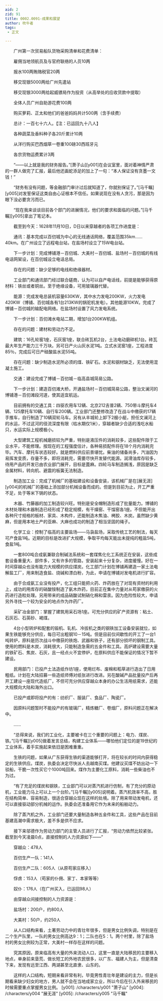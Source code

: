 ```yaml
---
aid: 2
zid: 91
title: 0002.0091-成果和展望
author: 吹牛者
tags: 
 - 正文

---
```




　　广州第一次贸易船队货物采购清单和花费清单：

　　雇佣当地领航员及与官府联络的人员10两

　　报水100两贿赂税官20两

　　移交现银5000两给广州先遣站

　　移交现银3000两给起威镖局作为投资（从高举处的应收货款中提取）

　　全体人员广州自助游花费100两

　　购买萝莉、正太和他们的爸爸妈妈共计500两（含手续费）

　　总计：一百七十六人。【注：已运回九十八人】

　　各种蔬菜及香料种子各20斤累计10两

　　从洋行购买巴西烟草一卷重100磅30西班牙元

　　各宗货物运费累计3两

　　“——以上就是我的财务报告。”[萧子山][y001]在会议室里，面对着神情严肃的一群人做完了汇报，最后他还画蛇添足的加上了一句：“本人保证没有贪墨一文钱！”

　　“财务有没有问题，等金融部门审计过后就知道了，你就别保证了。”[马千瞩][y005]对发誓保证这类自由心证根本不信任。如果说现在没有人贪污，那是因为眼下没必要贪污而已。

　　“现在我来谈谈目前各个部门的进展情况，他们的要求和面临的问题。”[马千瞩][y005]拿出了笔记本。

　　截至到今天：1628年11月10日，D日以来穿越者的各项工作进度是：

　　通讯：基本完成以百仞城为中心的无线通话网络，覆盖范围35km……40km。在广州设立了远程电台站，在盐场村设立了15W电台站。

　　下一步计划：完成博铺港－百仞城、大美村－百仞城、盐场村－百仞城的有线电话网架设，在百仞城设立电话总局。

　　存在的问题：缺少足够的电线和绝缘器材。

　　工业部门和通讯部门经过联合磋商，认为可以自产电话线，前提是能够获得原材料：铁丝或者铜丝。至于绝缘设备，可用玻璃器代替。

　　能源：完成发电总装机容量630KW，其中水力发电200KW，火力发电420KW（博铺、百仞城各有1台213KW的锅驼机发电）。其他能源10KW。完成了博铺－百仞城的输配电网络。在盐场村设置了风力发电系统。

　　下一步计划：百仞滩水电站二期，增加1台200KW机组。

　　存在的问题：建材和劳动力不足。

　　建筑：16孔轮窑1座，石灰窑1座，联合砖瓦机2台，土法电动磨碎机1台。砖瓦最大年生产能力三千万块。另可日产火山灰水泥1吨。立式水泥窑1座，工程进度85％，完成后可日产硅酸盐水泥55吨。

　　存在问题：缺少制造水泥所必须的煤、铁矿石。水泥和钢材缺乏，无法使用混凝土施工。

　　交通：建设完成了博铺－百仞城－临高县城简易公路。

　　下一步计划：建造百仞滩大桥，开通盐场村－百仞城简易公路，整治文澜河的博铺港－百仞滩段河道，使其适宜航运。

　　目前拥有的交通工具：四驱农用车12辆、北京212吉普2辆、750带斗摩托车4辆、125摩托车10辆、自行车200辆。工业部门还整修改造了在战斗中缴获的17辆手推车，自行制造了10辆双轮马车。另有从丰城轮上卸下2艘小艇，担任文澜河上的水运，不过这河的径流深度有限（枯水期仅1米），穿越者缺少合适的浅吃水船只，水运实际上规模极小。

　　大型建筑工程机械磨损较为严重，特别是液压件的消耗较多，这些配件限于工业水平，不能修理。按现在的工程强度估计，各种易损配件将在18个月内消耗完毕。汽车、摩托车状态较好。就是燃料供应前景堪忧。柴油的储备尚多，汽油因为易挥发变质，存量不多，即将消耗完，需要尽快开发替代能源。润滑油库存较多，待用产品的开发已由农业部门展开，目标是蓖麻。四轮马车制造搁浅，原因是缺乏金属材料，转向机、避震的板簧无法制造。

　　制造加工业：完成了机械厂的基础建设和设备安装，该机械厂是在[展无涯][y004]的机械厂的基础上添加部分机械设备而成的。但是到目前为止，开工严重不足，处于等米下锅的状态。

　　木器、竹藤器的加工制造较兴旺。特别是安全帽制造形成了批量能力。博铺的木材处理和木器制造已经形成了稳定规模，有干燥窑、干馏窑各1座。不但能开出各种尺寸规格的板材、家具、木构件，还能制造木焦油、栲胶、木炭。虽然缺少黄麻，但是用本地土产的亚麻、大麻也成功的制造了相当坚固的绳子。

　　化学工业：控制了临高的主要盐场――马袅盐场，采取传统工艺的制法，每天可产食盐1吨。近期的目标是改进扩大规模，争取平均每天能出未提纯的粗盐5吨，食盐1吨。

　　一套800吨合成氨兼联合制碱法系统和一套煤焦化化工系统正在安装，这些成套设备重量大、部件多，又有许多的管路，安装起来十分复杂，进度缓慢。好在一时间穿越众也没有能力大规模的供应煤炭。化工部门计划在博铺再建造一家土法电解盐工厂，用来制造食盐、烧碱和漂白粉，为此，申请在博铺对发电机进行扩容。

　　由于合成氨工业没有投产，化工组只能把火药、炸药放在了对现有资材的利用上，成功的用库存的硝酸铵制造了氨木炸药，目前正在集中力量对从苟家缴获的火药进行造粒处理。另用带来的成品硝酸试制硝化棉和雷汞。因为危险性较大，申请另外寻找一个较为安全的地点作为炸药厂。

　　采矿冶金部门：掌握了建筑用采石场1座。可充分供应的矿产资源有：粘土、石灰石、石英砂、褐煤。

　　4台小型转炉和配套的锻机、轧机、冷拔机之类的钢铁加工设备安装就位，如果生铁能够充分供应，每日可出粗钢10－15吨。但是目前仅间歇性的开工了一台1吨转炉，原料是历次战斗中缴获的铁炮、武器和铁子，还有部分损坏的钢制工具。使用的燃料是木炭，消耗很大，只能制造急需的五金件和工具。高炉建设需要大量的铁矿石、焦炭、石灰，且一经点火不宜停炉，在原料供应不能保证的情况下暂不建设。

　　民用部门：已投产土法造纸作坊1座，使用烂布、废棉和稻草进行造出了日用粗纸。计划在大陆招募一些造纸师傅对纸张进行改进。另在酸碱产品批量投产后再开工建设一座现代造纸厂，不但可充分供应穿越众本身的办公生活用纸需求，还能大规模向大陆和海外出口。

　　已投产或即将投产的有：纺织厂、服装厂、食品厂、陶瓷厂。

　　因原料问题暂时不能投产的有玻璃厂，精炼糖厂、卷烟厂，原料问题正在解决中。

　　……

　　“总得来说，我们的工业化，主要被卡在三个重要的问题上：电力、煤炭、铁。”[马千瞩][y005]做着发言总结，构建工业体系——哪怕他们定位的是19世纪的工业体系，着手实施起来依旧是困难重重。

　　生铁的问题，如果从广东获得生铁的渠道能够打开，将在较长的时间内获得稳定的生铁供应。煤炭，执委会决定尽快派人去越南买煤。他建议买煤不妨出动一下驳船，干脆一次性买它个1000吨回来。煤作为主要化工原料，消耗一些柴油也不为过。

　　“有了充足的煤炭和钢铁，工业部门可以对蒸汽机进行仿制，有了充分的原动机，工业能力马上可以上一个台阶。”[马千瞩][y005]说明着。蒸汽机效率不高，胜在结构简单、容易制造，很适合穿越众现在这样的处境。除了用来带动发电机，还可以直接驱动部分机械的运作。执委会还准备用它作为未来的船舶动力。

　　除了蒸汽机之外，工业部门还要大量制造各种五金件和工具，这些产品在目前基建高潮中需求极大，差不多是供不应求。

　　接下来邬德作为劳动力部门的主管人员进行了汇报，“劳动力依然比较紧张。截至到今天凌晨0点，直接控制的人力资源如下——”

　　穿越众：478人

　　百仞生产一队：141人

　　百仞生产二队：605人（从原苟家庄移入）

　　俘虏：153人（苟家的仆佣、家丁、本家等等）

　　奴仆：176人（在广州买入，已运回98人）

　　由穿越众间接控制的人力资源是：

　　盐场村：200户，约800人

　　大美村：50户，约250人

　　从人口结构来看，土著劳动力中的青壮年很多，但是男女比例失调，特别是在二个生产队里，一队的男女比例高达9：1；二队也在5：1。两个村里，除了盐场村的男女比例较为正常，大美村一样存在这样的问题。

　　究其原因，原来临高有大量的外来流动人口，这里一直是大陆移民的主要移入地点，单身前来垦荒、做长短工的外地农民很多，以广东、福建人为主，但是清查下来，发现有远至江西、两湖甚至北直隶、山东的。

　　这样的人口结构，短期来看非常有利，毕竟男性青壮年是建设的主力，但是长期看来缺少妇女的地方，男人就不会在当地成家立业，所以今后在引入外来移民的时候需要重点掌握男女比例。
[y001]: /characters/y001 "萧子山"
[y004]: /characters/y004 "展无涯"
[y005]: /characters/y005 "马千瞩"


